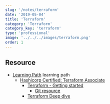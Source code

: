 ```yaml
---
slug: '/notes/terraform'
date: '2019-05-04'
title: 'Terraform'
category: 'Terraform'
category_key: 'terraform'
type: 'professional'
image: '../../../images/terraform.png'
order: 1
---
```


## Resource

- [Learning Path](https://app.pluralsight.com/channels/details/2ecee867-7dcc-4a9b-93e7-1448f4f18e03) learning path
  - [Hashicorp Certified: Terraform Associate](https://app.pluralsight.com/paths/certificate/hashicorp-certified-terraform-associate)
    - [Terraform - Getting started](https://app.pluralsight.com/library/courses/terraform-getting-started-2021/table-of-contents)
      - [Git resource](https://github.com/ned1313/Getting-Started-Terraform)
    - [Terraform Deep dive](https://app.pluralsight.com/library/courses/terraform-deep-dive/table-of-contents)
